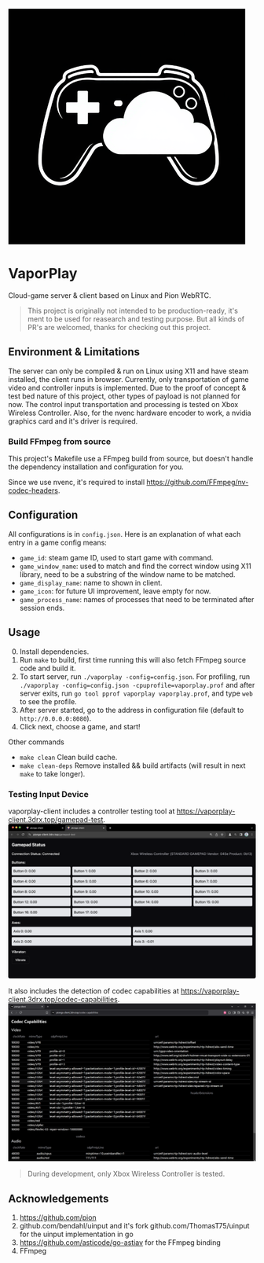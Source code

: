
![vaporplay](./README.assets/vaporplay.png)

# VaporPlay

Cloud-game server & client based on Linux and Pion WebRTC.

> This project is originally not intended to be production-ready, it's ment to be used for reasearch and testing purpose.
But all kinds of PR's are welcomed, thanks for checking out this project.

## Environment & Limitations

The server can only be compiled & run on Linux using X11 and have steam installed, the client runs in browser.
Currently, only transportation of game video and controller inputs is implemented.
Due to the proof of concept & test bed nature of this project, other types of payload is not planned for now.
The control input transportation and processing is tested on Xbox Wireless Controller.
Also, for the nvenc hardware encoder to work, a nvidia graphics card and it's driver is required.

### Build FFmpeg from source

This project's Makefile use a FFmpeg build from source, but doesn't handle the dependency installation and configuration for you.

Since we use nvenc, it's required to install https://github.com/FFmpeg/nv-codec-headers.

## Configuration

All configurations is in `config.json`.
Here is an explanation of what each entry in a game config means:
- `game_id`: steam game ID, used to start game with command.
- `game_window_name`: used to match and find the correct window using X11 library, need to be a substring of the window name to be matched.
- `game_display_name`: name to shown in client.
- `game_icon`: for future UI improvement, leave empty for now.
- `game_process_name`: names of processes that need to be terminated after session ends.

## Usage

0. Install dependencies.
1. Run `make` to build, first time running this will also fetch FFmpeg source code and build it.
2. To start server, run `./vaporplay -config=config.json`. For profiling, run `./vaporplay -config=config.json -cpuprofile=vaporplay.prof`
and after server exits, run `go tool pprof vaporplay vaporplay.prof`, and type `web` to see the profile.
3. After server started, go to the address in configuration file (default to `http://0.0.0.0:8080`).
4. Click next, choose a game, and start!

Other commands
- `make clean` Clean build cache.
- `make clean-deps` Remove installed && build artifacts (will result in next `make` to take longer).

### Testing Input Device

vaporplay-client includes a controller testing tool at https://vaporplay-client.3drx.top/gamepad-test.
![vaporplay-client](./README.assets/gamepad-test.png)

It also includes the detection of codec capabilities at https://vaporplay-client.3drx.top/codec-capabilities.
![vaporplay-client](./README.assets/codec-test.png)

> During development, only Xbox Wireless Controller is tested.

## Acknowledgements

1. https://github.com/pion
2. github.com/bendahl/uinput and it's fork github.com/ThomasT75/uinput for the uinput implementation in go
3. https://github.com/asticode/go-astiav for the FFmpeg binding
4. FFmpeg

